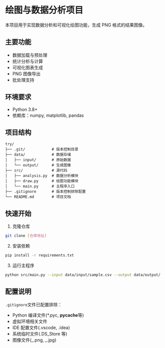 # 绘图与数据分析项目

本项目用于实现数据分析和可视化绘图功能，生成 PNG 格式的结果图像。

## 主要功能

- 数据加载与预处理
- 统计分析与计算
- 可视化图表生成
- PNG 图像导出
- 批处理支持

## 环境要求

- Python 3.8+
- 依赖库：numpy, matplotlib, pandas

## 项目结构

```
try/
├── .git/            # 版本控制目录
├── data/            # 数据存储
│   ├── input/       # 原始数据
│   └── output/      # 生成图像
├── src/             # 源代码
│   ├── analysis.py  # 数据分析模块
│   ├── draw.py      # 绘图功能模块
│   └── main.py      # 主程序入口
├── .gitignore       # 版本控制排除配置
└── README.md        # 项目文档
```

## 快速开始

1. 克隆仓库

```bash
git clone [仓库地址]
```

2. 安装依赖

```bash
pip install -r requirements.txt
```

3. 运行主程序

```bash
python src/main.py --input data/input/sample.csv --output data/output/
```

## 配置说明

`.gitignore`文件已配置排除：

- Python 编译文件(\*.pyc, **pycache**等)
- 虚拟环境相关文件
- IDE 配置文件(.vscode, .idea)
- 系统临时文件(.DS_Store 等)
- 图像文件(_.png, _.jpg)
